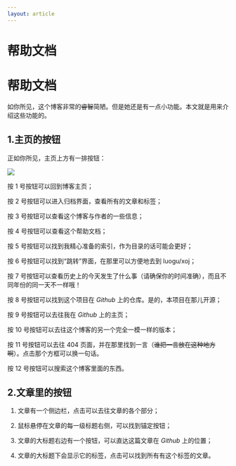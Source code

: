```yaml
---
layout: article
---
```


# 帮助文档

# 帮助文档

如你所见，这个博客非常的~~睿智~~简陋。但是她还是有一点小功能。本文就是用来介绍这些功能的。

## 1.主页的按钮

正如你所见，主页上方有一排按钮：


![](https://cdn.luogu.com.cn/upload/image_hosting/r3gzywy3.png)


按 $1$ 号按钮可以回到博客主页；


按 $2$ 号按钮可以进入归档界面，查看所有的文章和标签；


按 $3$ 号按钮可以查看这个博客与作者的一些信息；


按 $4$ 号按钮可以查看这个帮助文档；


按 $5$ 号按钮可以找到我精心准备的索引，作为目录的话可能会更好；


按 $6$ 号按钮可以找到“跳转”界面，在那里可以方便地去到 luogu/xoj；


按 $7$ 号按钮可以查看历史上的今天发生了什么事（请确保你的时间准确），而且不同年份的同一天不一样哦！


按 $8$ 号按钮可以找到这个项目在 $Github$ 上的仓库。是的，本项目在那儿开源；


按 $9$ 号按钮可以去往我在 $Github$ 上的主页；


按 $10$ 号按钮可以去往这个博客的另一个完全一模一样的版本；


按 $11$ 号按钮可以去往 $404$ 页面，并在那里找到一言（~~谁把一言放在这种地方啊~~）。点击那个方框可以换一句话。


按 $12$ 号按钮可以搜索这个博客里面的东西。
## 2.文章里的按钮
1. 文章有一个侧边栏，点击可以去往文章的各个部分；


2. 鼠标悬停在文章的每一级标题右侧，可以找到锚定按钮；


3. 文章的大标题右边有一个按钮，可以直达这篇文章在 $Github$ 上的位置；


4. 文章的大标题下会显示它的标签，点击可以找到所有有这个标签的文章。
